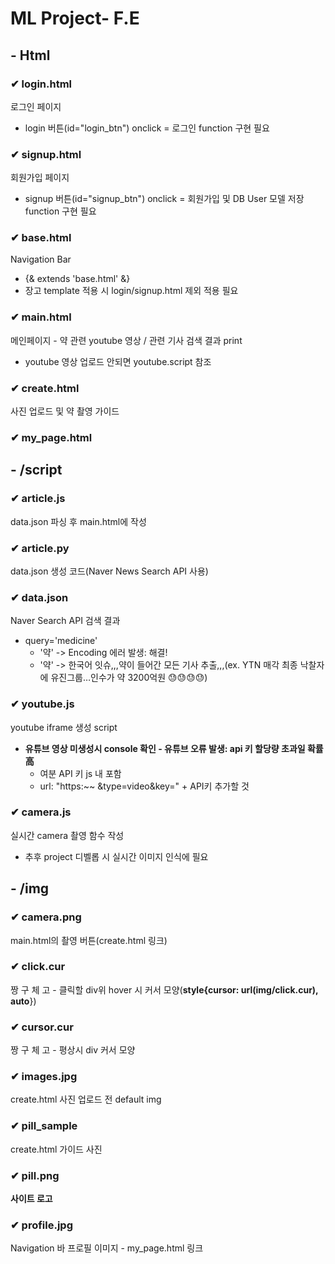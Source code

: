 # ML Project- F.E
## - Html

### ✔ login.html
로그인 페이지
* login 버튼(id="login_btn") onclick = 로그인 function 구현 필요 
### ✔ signup.html
회원가입 페이지
* signup 버튼(id="signup_btn") onclick = 회원가입 및 DB User 모델 저장 function 구현 필요 
### ✔ base.html
Navigation Bar
* {& extends 'base.html' &}
* 장고 template 적용 시 login/signup.html 제외 적용 필요
### ✔ main.html
메인페이지 - 약 관련 youtube 영상 / 관련 기사 검색 결과 print
* youtube 영상 업로드 안되면 youtube.script 참조
### ✔ create.html
사진 업로드 및 약 촬영 가이드
### ✔ my_page.html
## - /script
### ✔ article.js
data.json 파싱 후 main.html에 작성
### ✔ article.py
data.json 생성 코드(Naver News Search API 사용)
### ✔ data.json
Naver Search API 검색 결과
* query='medicine'
  - '약' -> Encoding 에러 발생: 해결!
  - '약' -> 한국어 잇슈,,,약이 들어간 모든 기사 추출,,,(ex. YTN 매각 최종 낙찰자에 유진그룹…인수가 약 3200억원 😓😓😓😓)
  
### ✔ youtube.js
youtube iframe 생성 script
* **유튜브 영상 미생성시 console 확인 - 유튜브 오류 발생: api 키 할당량 초과일 확률 高**
   - 여분 API 키 js 내 포함
   - url: "https:~~ &type=video&key=" + API키 추가할 것
### ✔ camera.js
실시간 camera 촬영 함수 작성
* 추후 project 디벨롭 시 실시간 이미지 인식에 필요
## - /img
### ✔ camera.png
main.html의 촬영 버튼(create.html 링크)
### ✔ click.cur
짱 구 체 고 - 클릭할 div위 hover 시 커서 모양(**style{cursor: url(img/click.cur), auto**})
### ✔ cursor.cur
짱 구 체 고 - 평상시 div 커서 모양
### ✔ images.jpg
create.html 사진 업로드 전 default img
### ✔ pill_sample
create.html 가이드 사진
### ✔ pill.png
**사이트 로고**
### ✔ profile.jpg
Navigation 바 프로필 이미지 - my_page.html 링크
